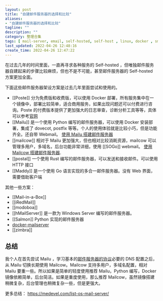 ```yaml
---
layout: post
title: "自建邮件服务器的选择和比较"
aliases: 
- "自建邮件服务器的选择和比较"
tagline: ""
description: ""
category: 整理合集
tags: [ mail-server, email, self-hosted, self-host , linux, docker , smtp,  ]
last_updated: 2022-04-26 12:48:16
create_time: 2022-04-26 12:47:22
---
```


在过去几年的时间里面，一直再寻求各种服务的 Self-hosted ，但唯独邮件服务器自建起来的步骤比较麻烦，但也不是不可能，甚至邮件服务器的 Self-hosted 方案更加全面。

下面这些邮件服务器架设方案是过去几年里面尝试和使用的。

- [[Poste]] 分为免费版和收费版，可以使用 Docker 部署，所有服务集中在一个镜像中，部署比较简单，适合商用服务，如果出现问题还可以付费进行咨询。Poste 的付费版本提供了更加强大的日志审查，诊断分析工具等等，具体可以参考[官网](https://poste.io/order)
- [[Mailu]] 是一个使用 Python 编写的邮件服务器，可以使用 Docker 安装部署，集成了 dovecot, postfix 等等。个人的使用体验就是比较小巧，但是功能齐全。还自带 Webmail。 [使用 Mailu 搭建邮件服务器](/post/2021/07/email-server-mailu.html)
- [[mailcow]] 相对于 Mailu 更加强大，但也相对比较消耗资源，mailcow 可以管理多用户，多域名，后台功能非常详细，使用 [[SOGo]] webmail。 [使用 Mailcow 搭建邮件服务器](/post/2022/04/mailcow-email-server.html).
- [[postal]] 一个使用 Rust 编写的邮件服务器，可以发送和接收邮件。可以使用 HTTP 接口
- [[Maddy]] 是一个使用 Go 语言实现的多合一邮件服务器。没有 Web 界面，需要借助客户端

其他一些方案：

- [[Mail-in-a-Box]]
- [[iRedMail]]
- [[modoboa]]
- [[hMailServer]] 是一款为 Windows Server 编写的邮件服务器。
- [[Salmon]] Python 实现的邮件服务器
- [docker-mailserver](https://github.com/docker-mailserver/docker-mailserver)
- [[zimbra]]

## 总结
我个人在首先尝试 Mailu ，学习基本的[邮件服务器的协议](/post/2018/09/mail-server.html)必要的 DNS 配置之后，从 Mailu 切换长期使用 Mailcow。Mailcow 支持多用户，多域名配置，相对 Mailu 要重一些。所以如果是简单的轻度使用推荐 Mailu，Python 编写，Docker 镜像依赖简单，后台简洁。如果是重度使用，那么推荐 Mailcow，虽然镜像搭建稍微复杂，后台管理也稍微复杂一些，但是更强大。

更多总结： <https://medevel.com/list-os-mail-server/>

